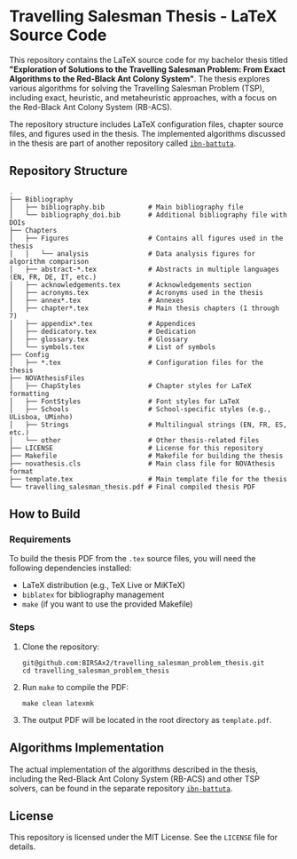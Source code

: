 # Travelling Salesman Thesis - LaTeX Source Code

This repository contains the LaTeX source code for my bachelor thesis titled **"Exploration of Solutions to the Travelling Salesman Problem: From Exact Algorithms to the Red-Black Ant Colony System"**. The thesis explores various algorithms for solving the Travelling Salesman Problem (TSP), including exact, heuristic, and metaheuristic approaches, with a focus on the Red-Black Ant Colony System (RB-ACS).

The repository structure includes LaTeX configuration files, chapter source files, and figures used in the thesis. The implemented algorithms discussed in the thesis are part of another repository called [`ibn-battuta`](https://github.com/yourusername/ibn-battuta).

## Repository Structure

```
.
├── Bibliography
│   ├── bibliography.bib           # Main bibliography file
│   └── bibliography_doi.bib       # Additional bibliography file with DOIs
├── Chapters
│   ├── Figures                    # Contains all figures used in the thesis
│   │   └── analysis               # Data analysis figures for algorithm comparison
│   ├── abstract-*.tex             # Abstracts in multiple languages (EN, FR, DE, IT, etc.)
│   ├── acknowledgements.tex       # Acknowledgements section
│   ├── acronyms.tex               # Acronyms used in the thesis
│   ├── annex*.tex                 # Annexes
│   ├── chapter*.tex               # Main thesis chapters (1 through 7)
│   ├── appendix*.tex              # Appendices
│   ├── dedicatory.tex             # Dedication
│   ├── glossary.tex               # Glossary
│   └── symbols.tex                # List of symbols
├── Config
│   ├── *.tex                      # Configuration files for the thesis
├── NOVAthesisFiles
│   ├── ChapStyles                 # Chapter styles for LaTeX formatting
│   ├── FontStyles                 # Font styles for LaTeX
│   ├── Schools                    # School-specific styles (e.g., ULisboa, UMinho)
│   ├── Strings                    # Multilingual strings (EN, FR, ES, etc.)
│   └── other                      # Other thesis-related files
├── LICENSE                        # License for this repository
├── Makefile                       # Makefile for building the thesis
├── novathesis.cls                 # Main class file for NOVAthesis format
├── template.tex                   # Main template file for the thesis
└── travelling_salesman_thesis.pdf # Final compiled thesis PDF
```

## How to Build

### Requirements
To build the thesis PDF from the `.tex` source files, you will need the following dependencies installed:
- LaTeX distribution (e.g., TeX Live or MiKTeX)
- `biblatex` for bibliography management
- `make` (if you want to use the provided Makefile)

### Steps
1. Clone the repository:
   ```
   git@github.com:BIRSAx2/travelling_salesman_problem_thesis.git
   cd travelling_salesman_problem_thesis
   ```
2. Run `make` to compile the PDF:
   ```
   make clean latexmk
   ```

3. The output PDF will be located in the root directory as `template.pdf`.

## Algorithms Implementation

The actual implementation of the algorithms described in the thesis, including the Red-Black Ant Colony System (RB-ACS) and other TSP solvers, can be found in the separate repository [`ibn-battuta`](https://github.com/BIRSAx2/ibn-battuta).

## License

This repository is licensed under the MIT License. See the `LICENSE` file for details.
